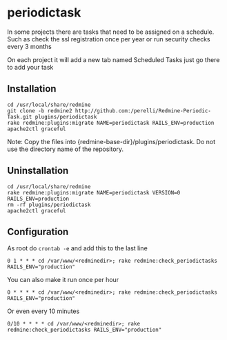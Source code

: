 periodictask
============

In some projects there are tasks that need to be assigned on a schedule.
Such as check the ssl registration once per year or run security checks every 3 months

On each project it will add a new tab named Scheduled Tasks just go there to add your task

Installation
------------

    cd /usr/local/share/redmine
    git clone -b redmine2 http://github.com:/perelli/Redmine-Periodic-Task.git plugins/periodictask
    rake redmine:plugins:migrate NAME=periodictask RAILS_ENV=production
    apache2ctl graceful

Note: Copy the files into {redmine-base-dir}/plugins/periodictask. Do not use the directory name of the repository.

Uninstallation
--------------

    cd /usr/local/share/redmine
    rake redmine:plugins:migrate NAME=periodictask VERSION=0 RAILS_ENV=production
    rm -rf plugins/periodictask
    apache2ctl graceful

Configuration
-------------

As root do `crontab -e` and add this to the last line

    0 1 * * * cd /var/www/<redminedir>; rake redmine:check_periodictasks RAILS_ENV="production"

You can also make it run once per hour

    0 * * * * cd /var/www/<redminedir>; rake redmine:check_periodictasks RAILS_ENV="production"

Or even every 10 minutes

    0/10 * * * * cd /var/www/<redminedir>; rake redmine:check_periodictasks RAILS_ENV="production"
